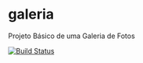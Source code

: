 # galeria
Projeto Básico de uma Galeria de Fotos

[![Build Status](https://travis-ci.com/lfstos/galeria.svg?branch=main)](https://travis-ci.com/lfstos/galeria)
